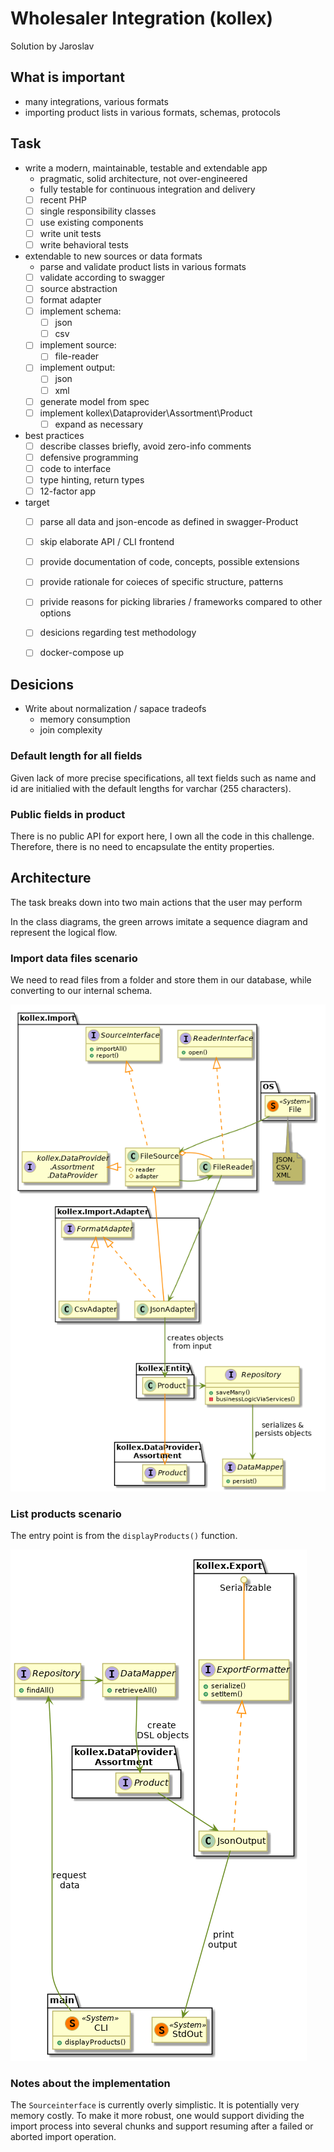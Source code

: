# Wholesaler Integration (kollex)

Solution by Jaroslav

## What is important

- many integrations, various formats
- importing product lists in various formats, schemas, protocols

## Task

- write a modern, maintainable, testable and extendable app
  - pragmatic, solid architecture, not over-engineered
  - fully testable for continuous integration and delivery 
  - [ ] recent PHP
  - [ ] single responsibility classes
  - [ ] use existing components
  - [ ] write unit tests
  - [ ] write behavioral tests
- extendable to new sources or data formats
  - parse and validate product lists in various formats
  - [ ] validate according to swagger
  - [ ] source abstraction
  - [ ] format adapter
  - [ ] implement schema:
    - [ ] json
    - [ ] csv 
  - [ ] implement source:
    - [ ] file-reader
  - [ ] implement output:
     - [ ] json
     - [ ] xml
  - [ ] generate model from spec
  - [ ] implement kollex\Dataprovider\Assortment\Product
    - [ ] expand as necessary
- best practices
  - [ ] describe classes briefly, avoid zero-info comments
  - [ ] defensive programming
  - [ ] code to interface
  - [ ] type hinting, return types
  - [ ] 12-factor app
- target
  - [ ] parse all data and json-encode as defined in swagger-Product
  - [ ] skip elaborate API / CLI frontend
  - [ ] provide documentation of code, concepts, possible extensions
  - [ ] provide rationale for coieces of specific structure, patterns
  - [ ] privide reasons for picking libraries / frameworks compared to other options 
  - [ ] desicions regarding test methodology
  - [ ] docker-compose up


## Desicions

- Write about normalization / sapace tradeofs
    - memory consumption
    - join complexity
    
### Default length for all fields

Given lack of more precise specifications, all text fields such as name and id are initialied with the
default lengths for varchar (255 characters).

### Public fields in product

There is no public API for export here, I own all the code in this challenge.
Therefore, there is no need to encapsulate the entity properties.


## Architecture

The task breaks down into two main actions that the user may perform

In the class diagrams, the green arrows imitate a sequence diagram
and represent the logical flow.

### Import data files scenario

We need to read files from a folder and store them in our database,
while converting to our internal schema.

![import](doc/import-scenario.class.png "Import scenario")


### List products scenario

The entry point is from the `displayProducts()` function.

![list](doc/list-scenario.class.png "Import scenario")


### Notes about the implementation

The `Sourceinterface` is currently overly simplistic. It is potentially very memory costly.
To make it more robust, one would support dividing the import process into several chunks
and support resuming after a failed or aborted import operation.




